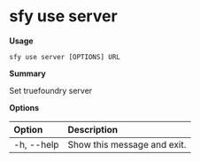 # sfy use server

**Usage**

`sfy use server [OPTIONS] URL`

**Summary**

Set truefoundry server

**Options**

| **Option** | **Description** |
| :--- | :--- |
| -h, --help | Show this message and exit. |

